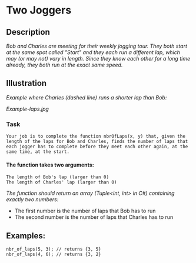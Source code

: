 # Two Joggers

## Description
_Bob and Charles are meeting for their weekly jogging tour. They both start at the same spot called "Start" and they each run a different lap, which may (or may not) vary in length. Since they know each other for a long time already, they both run at the exact same speed._

## Illustration

_Example where Charles (dashed line) runs a shorter lap than Bob:_

*Example-laps.jpg*

### Task
````
Your job is to complete the function nbrOfLaps(x, y) that, given the length of the laps for Bob and Charles, finds the number of laps that each jogger has to complete before they meet each other again, at the same time, at the start.
````
#### The function takes two arguments:
````
The length of Bob's lap (larger than 0)
The length of Charles' lap (larger than 0)
````

_The function should return an array (Tuple<int, int> in C#) containing exactly two numbers:_

* The first number is the number of laps that Bob has to run
* The second number is the number of laps that Charles has to run

## Examples:
````
nbr_of_laps(5, 3); // returns {3, 5}
nbr_of_laps(4, 6); // returns {3, 2}
````